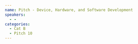 ```yaml
---
name: Pitch - Device, Hardware, and Software Development
speakers:
  - -
categories:
  - Cat B
  - Pitch 10
---
```


